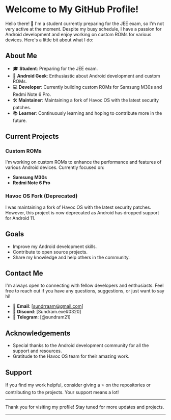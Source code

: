 # Welcome to My GitHub Profile!

Hello there! 👋 I'm a student currently preparing for the JEE exam, so I'm not very active at the moment. Despite my busy schedule, I have a passion for Android development and enjoy working on custom ROMs for various devices. Here's a little bit about what I do:

## About Me

- 🎓 **Student**: Preparing for the JEE exam.
- 📱 **Android Geek**: Enthusiastic about Android development and custom ROMs.
- 💻 **Developer**: Currently building custom ROMs for Samsung M30s and Redmi Note 6 Pro.
- 🛠 **Maintainer**: Maintaining a fork of Havoc OS with the latest security patches.
- 📚 **Learner**: Continuously learning and hoping to contribute more in the future.

## Current Projects

### Custom ROMs

I'm working on custom ROMs to enhance the performance and features of various Android devices. Currently focused on:
- **Samsung M30s**
- **Redmi Note 6 Pro**

### Havoc OS Fork (Deprecated)

I was maintaining a fork of Havoc OS with the latest security patches. However, this project is now deprecated as Android has dropped support for Android 11.

## Goals

- Improve my Android development skills.
- Contribute to open source projects.
- Share my knowledge and help others in the community.

## Contact Me

I'm always open to connecting with fellow developers and enthusiasts. Feel free to reach out if you have any questions, suggestions, or just want to say hi!

- 📧 **Email**: [sundrraam@gmail.com]
- 💬 **Discord**: [Sundram.exe#0320]
- 📱 **Telegram**: [@sundram21]

## Acknowledgements

- Special thanks to the Android development community for all the support and resources.
- Gratitude to the Havoc OS team for their amazing work.

## Support

If you find my work helpful, consider giving a ⭐ on the repositories or contributing to the projects. Your support means a lot!

---

Thank you for visiting my profile! Stay tuned for more updates and projects.

---
